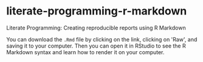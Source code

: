 # literate-programming-r-markdown
Literate Programming: Creating reproducible reports using R Markdown

You can download the `.Rmd` file by clicking on the link, clicking on 'Raw', and saving it to your computer. Then you can open it in RStudio to see the R Markdown syntax and learn how to render it on your computer.

